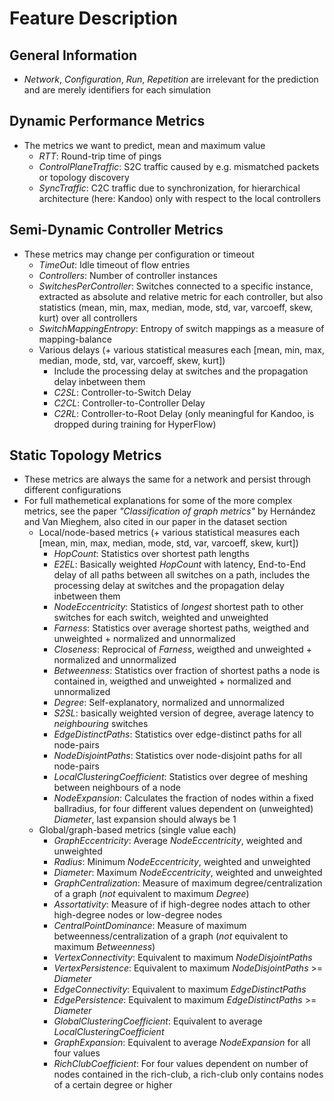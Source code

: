# Feature Description

## General Information
- *Network*, *Configuration*, *Run*, *Repetition* are irrelevant for the prediction and are merely identifiers for each simulation

## Dynamic Performance Metrics
- The metrics we want to predict, mean and maximum value
	- *RTT*: Round-trip time of pings
	- *ControlPlaneTraffic*: S2C traffic caused by e.g. mismatched packets or topology discovery
	- *SyncTraffic*: C2C traffic due to synchronization, for hierarchical architecture (here: Kandoo) only with respect to the local controllers

## Semi-Dynamic Controller Metrics
- These metrics may change per configuration or timeout
	- *TimeOut*: Idle timeout of flow entries
	- *Controllers*: Number of controller instances
	- *SwitchesPerController*: Switches connected to a specific instance, extracted as absolute and relative metric for each controller, but also statistics (mean, min, max, median, mode, std, var, varcoeff, skew, kurt) over all controllers
	- *SwitchMappingEntropy*: Entropy of switch mappings as a measure of mapping-balance
	- Various delays (+ various statistical measures each [mean, min, max, median, mode, std, var, varcoeff, skew, kurt])
		- Include the processing delay at switches and the propagation delay inbetween them
		- *C2SL*: Controller-to-Switch Delay
		- *C2CL*: Controller-to-Controller Delay
		- *C2RL*: Controller-to-Root Delay (only meaningful for Kandoo, is dropped during training for HyperFlow)

## Static Topology Metrics
- These metrics are always the same for a network and persist through different configurations
- For full mathemetical explanations for some of the more complex metrics, see the paper *"Classification of graph metrics"* by Hernández and Van Mieghem, also cited in our paper in the dataset section
	- Local/node-based metrics (+ various statistical measures each [mean, min, max, median, mode, std, var, varcoeff, skew, kurt])
		- *HopCount*: Statistics over shortest path lengths
		- *E2EL*: Basically weighted *HopCount* with latency, End-to-End delay of all paths between all switches on a path, includes the processing delay at switches and the propagation delay inbetween them
		- *NodeEccentricity*: Statistics of *longest* shortest path to other switches for each switch, weighted and unweighted
		- *Farness*: Statistics over average shortest paths, weigthed and unweighted + normalized and unnormalized
		- *Closeness*: Reprocical of *Farness*, weigthed and unweighted + normalized and unnormalized
		- *Betweenness*: Statistics over fraction of shortest paths a node is contained in, weigthed and unweighted + normalized and unnormalized
		- *Degree*: Self-explanatory, normalized and unnormalized
		- *S2SL*: basically weighted version of degree, average latency to *neighbouring* switches
		- *EdgeDistinctPaths*: Statistics over edge-distinct paths for all node-pairs
		- *NodeDisjointPaths*: Statistics over node-disjoint paths for all node-pairs
		- *LocalClusteringCoefficient*: Statistics over degree of meshing between neighbours of a node
		- *NodeExpansion*: Calculates the fraction of nodes within a fixed ballradius, for four different values dependent on (unweighted) *Diameter*, last expansion should always be 1
	- Global/graph-based metrics (single value each)
		- *GraphEccentricity*: Average *NodeEccentricity*, weighted and unweighted
		- *Radius*: Minimum *NodeEccentricity*, weighted and unweighted
		- *Diameter*: Maximum *NodeEccentricity*, weighted and unweighted
		- *GraphCentralization*: Measure of maximum degree/centralization of a graph (_not_ equivalent to maximum *Degree*) 
		- *Assortativity*: Measure  of if high-degree nodes attach to other high-degree nodes or low-degree nodes
		- *CentralPointDominance*: Measure of maximum betweenness/centralization of a graph (_not_ equivalent to maximum *Betweenness*)
		- *VertexConnectivity*: Equivalent to maximum *NodeDisjointPaths*
		- *VertexPersistence*:  Equivalent to maximum *NodeDisjointPaths* >= *Diameter*
		- *EdgeConnectivity*: Equivalent to maximum *EdgeDistinctPaths* 
		- *EdgePersistence*: Equivalent to maximum *EdgeDistinctPaths*  >= *Diameter* 
		- *GlobalClusteringCoefficient*: Equivalent to average *LocalClusteringCoefficient*
		- *GraphExpansion*: Equivalent to average *NodeExpansion* for all four values
		- *RichClubCoefficient*: For four values dependent on number of nodes contained in the rich-club, a rich-club only contains nodes of a certain degree or higher

